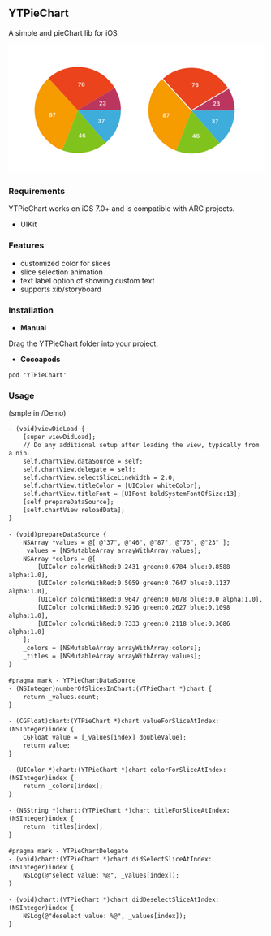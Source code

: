 ## YTPieChart

A simple and  pieChart lib for iOS

![chart](./chart.png)

### Requirements

YTPieChart works on iOS 7.0+ and is compatible with ARC projects.

* UIKit

### Features

* customized color for slices
* slice selection animation
* text label option of showing custom text
* supports xib/storyboard

### Installation

* **Manual**

Drag the YTPieChart folder into your project.

* **Cocoapods**

```
pod 'YTPieChart'
```

### Usage

(smple in /Demo)

```objc
- (void)viewDidLoad {
    [super viewDidLoad];
    // Do any additional setup after loading the view, typically from a nib.
    self.chartView.dataSource = self;
    self.chartView.delegate = self;
    self.chartView.selectSliceLineWidth = 2.0;
    self.chartView.titleColor = [UIColor whiteColor];
    self.chartView.titleFont = [UIFont boldSystemFontOfSize:13];
    [self prepareDataSource];
    [self.chartView reloadData];
}

- (void)prepareDataSource {
    NSArray *values = @[ @"37", @"46", @"87", @"76", @"23" ];
    _values = [NSMutableArray arrayWithArray:values];
    NSArray *colors = @[
        [UIColor colorWithRed:0.2431 green:0.6784 blue:0.8588 alpha:1.0],
        [UIColor colorWithRed:0.5059 green:0.7647 blue:0.1137 alpha:1.0],
        [UIColor colorWithRed:0.9647 green:0.6078 blue:0.0 alpha:1.0],
        [UIColor colorWithRed:0.9216 green:0.2627 blue:0.1098 alpha:1.0],
        [UIColor colorWithRed:0.7333 green:0.2118 blue:0.3686 alpha:1.0]
    ];
    _colors = [NSMutableArray arrayWithArray:colors];
    _titles = [NSMutableArray arrayWithArray:values];
}

#pragma mark - YTPieChartDataSource
- (NSInteger)numberOfSlicesInChart:(YTPieChart *)chart {
    return _values.count;
}

- (CGFloat)chart:(YTPieChart *)chart valueForSliceAtIndex:(NSInteger)index {
    CGFloat value = [_values[index] doubleValue];
    return value;
}

- (UIColor *)chart:(YTPieChart *)chart colorForSliceAtIndex:(NSInteger)index {
    return _colors[index];
}

- (NSString *)chart:(YTPieChart *)chart titleForSliceAtIndex:(NSInteger)index {
    return _titles[index];
}

#pragma mark - YTPieChartDelegate
- (void)chart:(YTPieChart *)chart didSelectSliceAtIndex:(NSInteger)index {
    NSLog(@"select value: %@", _values[index]);
}

- (void)chart:(YTPieChart *)chart didDeselectSliceAtIndex:(NSInteger)index {
    NSLog(@"deselect value: %@", _values[index]);
}
```
